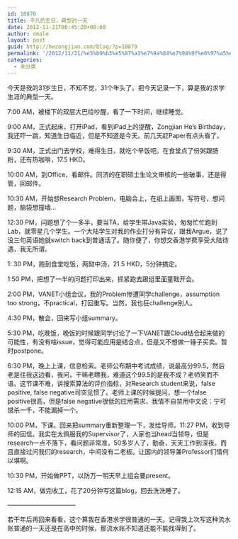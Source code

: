 ```yaml
---
id: 10870
title: 平凡的生日，典型的一天
date: 2012-11-21T00:45:20+00:00
author: omale
layout: post
guid: http://hezongjian.com/blog/?p=10870
permalink: '/2012/11/21/%e5%b9%b3%e5%87%a1%e7%9a%84%e7%94%9f%e6%97%a5%ef%bc%8c%e5%85%b8%e5%9e%8b%e7%9a%84%e4%b8%80%e5%a4%a9/'
categories:
  - 未分类
---
```

今天是我的31岁生日，不知不觉，31个年头了。把今天记录一下，算是我的求学生涯的典型一天。

7:00 AM，被楼下的双层大巴给吵醒，看了一下时间，继续睡觉。

9:00 AM，正式起床，打开iPad，看到iPad上的提醒，Zongjian He&#8217;s Birthday，我还吓一跳，知道生日临近，但是不知道是今天。前几天赶Paper有点头昏了。

9:30 AM，正式出门去学校，难得生日，就吃个早饭吧。在食堂点了份粥跟肠粉，还有热咖啡，17.5 HKD。

10:00 AM，到Office，看邮件。同济的在职硕士生论文审核的一些破事，还是得管，回邮件。

10:30 AM，开始想Research Problem，电脑合上，在纸上画图，写符号，想问题，脑袋想撞墙&#8230;

12:30 PM，问题想了个一多半，要当TA，给学生带Java实验，匆匆忙忙跑到Lab，就零星几个学生。一个大陆学生对我的作业打分有异议，跟我Argue，说了没三句英语她就switch back到普通话了。随你便了，你想交香港学费享受大陆待遇，我无所谓。

1: 30 PM，跑到食堂吃饭，两餸中汤，21.5 HKD，5分钟搞定。

1:50 PM，把想了一半的问题打印出来，抓紧跑去跟组里面童鞋开会。

2:00 PM，VANET小组会议，我的Problem惨遭同学challenge，assumption too strong，不practical，打回重写。当然，我也狂challenge别人。

4:30 PM，散会，回来写小组summary。

5:30 PM，吃晚饭，晚饭的时候跟同学讨论了一下VANET跟Cloud结合起来做的可能性，有没有啥issue，觉得可能应用是结合点，但是又不想做一锤子买卖。暂时postpone。

6:30 PM，晚上上课，信息检索。老师公布期中考试成绩，说最高分99.5，然后老是往我这边看，我问，干嘛老瞟我，难道这个99.5的是我不成？老师笑而不语。这节课不难，讲搜索算法的评价指标，对Research student来说，false positive, false negative司空见惯了。老师上课的时候提问，想一个false positive很高，但是false negative很低的应用需求，我情不自禁用中文说：宁可错杀一千，不能漏掉一个。

10:00 PM，下课。回来把summary重新整理一下，发给导师。11:27 PM，收到导师的回信。我实在太佩服我的Supervisor了，人家也当head当领导，但是research一点不落下，看问题非常准，50多岁人了，勤奋，天天工作到深夜。而且直接过问我们的research，中间没有二老板。让国内的领导兼Professor们情何以堪啊。

10:30 PM，开始做PPT，以防万一明天早上组会要present。

12:15 AM，做完收工，花了20分钟写这篇blog，回去洗洗睡了。

&#8212;&#8212;&#8212;&#8212;&#8212;&#8212;&#8212;&#8212;&#8212;&#8212;&#8212;

若干年后再回来看看，这个算我在香港求学很普通的一天。记得我上次写这种流水账普通的一天还是在高中的时候，那流水账不知道还能不能找得到了。

&nbsp;